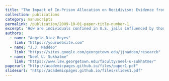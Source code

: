 ```yaml
---
title: "The Impact of In-Prison Allocation on Recidivism: Evidence from Chile"
collection: publications
category: manuscripts
permalink: /publication/2009-10-01-paper-title-number-1
excerpt: 'How are individuals confined in U.S. jails influenced by those with whom they are incarcerated? To measure such 'peer effects', we utilize novel cell-level data collected from a county jail in a large southern U.S. city. We leverage the fact that inmates are randomly assigned to jail cells conditional on their assignment to blocks within a jail floor. We use granular, daily cell-level location information and individual-level demographic and criminal history data from court records to identify the causal effects of peer characteristics on the behavior of individuals after they leave jail. Specifically, we use the day-weighted sum of cellmates' previous convictions as a measure of exposure. We find that a one standard deviation increase in exposure increases recidivism by 0.75 percentage points (1.8%). Investigations to see if these effects are intensified by the number of days the individual spends in jail and/or the prior criminal history of individuals return null results, implying exposure has a homogeneous effect on individuals. Additionally, we study if exposure to cellmates with certain types of prior criminal convictions (e.g., drug, property, sex, etc.) influences the types of crimes committed by individuals in the future. We find no consistent patterns that suggest individuals' crime-specific exposure influences their portfolio of future criminal activity. Notably, our estimates using our preferred specification---which rely on precise daily cell-level variation---are considerably smaller than those obtained when applying prior econometric frameworks---which rely solely on variation over time within an entire correctional facility.'
authors:
  - name: "Angelo Diaz Reyes"
    link: "https://yourwebsite.com"
  - name: "J.J. Naddeo"
    link: "https://sites.google.com/georgetown.edu/jjnaddeo/research"
  - name: "Neel U. Sukhatme"
    link: "https://www.law.georgetown.edu/faculty/neel-u-sukhatme/"
paperurl: "http://academicpages.github.io/files/paper1.pdf"
slidesurl: "http://academicpages.github.io/files/slides1.pdf"
---
```


